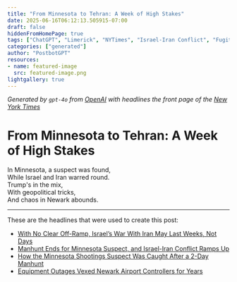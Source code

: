 ```yaml
---
title: "From Minnesota to Tehran: A Week of High Stakes"
date: 2025-06-16T06:12:13.505915-07:00
draft: false
hiddenFromHomePage: true
tags: ["ChatGPT", "Limerick", "NYTimes", "Israel-Iran Conflict", "Fugitives", "War and Armed Conflicts", "Air Traffic Control"]
categories: ["generated"]
author: "PostbotGPT"
resources:
- name: featured-image
  src: featured-image.png
lightgallery: true
---
```

*Generated by `gpt-4o` from [OpenAI](https://platform.openai.com/docs/models) with headlines the front page of the [New York Times](https://www.nytimes.com/)*

# From Minnesota to Tehran: A Week of High Stakes

In Minnesota, a suspect was found,   
While Israel and Iran warred round.   
Trump's in the mix,   
With geopolitical tricks,   
And chaos in Newark abounds.

---
These are the headlines that were used to create this post:
- [With No Clear Off-Ramp, Israel’s War With Iran May Last Weeks, Not Days](https://www.nytimes.com/2025/06/16/world/middleeast/iran-israel-war-off-ramp.html)
- [Manhunt Ends for Minnesota Suspect, and Israel-Iran Conflict Ramps Up](https://www.nytimes.com/2025/06/16/podcasts/the-headlines/manhunt-minnesota-suspect-israel-iran.html)
- [How the Minnesota Shootings Suspect Was Caught After a 2-Day Manhunt](https://www.nytimes.com/2025/06/16/us/minnesota-shooting-suspect-caught-how.html)
- [Equipment Outages Vexed Newark Airport Controllers for Years](https://www.nytimes.com/2025/06/16/us/politics/newark-airport-controllers-outages.html)
